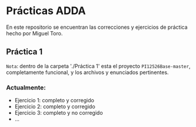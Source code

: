 # Prácticas ADDA

En este repositorio se encuentran las correcciones y ejercicios de práctica hecho por Miguel Toro.

## Práctica 1
`Nota`: dentro de la carpeta './Práctica 1' esta el proyecto `PI12526Base-master`, completamente funcional, y los archivos y enunciados pertinentes.
### Actualmente:
  - Ejercicio 1: completo y corregido
  - Ejercicio 2: completo y corregido
  - Ejercicio 3: completo y no corregido
  - ...
